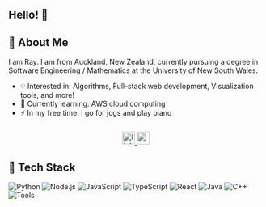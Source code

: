 ## Hello! 👋

## 💼 About Me
I am Ray. I am from Auckland, New Zealand, currently pursuing a degree in Software Engineering / Mathematics at the University of New South Wales.
- 💡 Interested in: Algorithms, Full-stack web development, Visualization tools, and more!
- 🌱 Currently learning: AWS cloud computing
- ⚡ In my free time: I go for jogs and play piano

###
<div align="center">
  <a href="https://www.linkedin.com/in/ray-wang-0918b6276">
    <img src="https://img.shields.io/static/v1?message=LinkedIn&logo=linkedin&label=&color=0077B5&logoColor=white&labelColor=&style=for-the-badge" height="25" alt="linkedin logo" />
  </a>
  <a href="mailto:raywang2003@gmail.com">
      <img src="https://img.shields.io/static/v1?message=Gmail&logo=gmail&label=&color=D14836&logoColor=white&labelColor=&style=for-the-badge" height="25" alt="gmail logo" />
  </a>
</div>

## 🧰 Tech Stack
![Python](https://img.shields.io/badge/Code-Python-informational?style=flat&logo=python&logoColor=white&color=2bbc8a)
![Node.js](https://img.shields.io/badge/Runtime-Node.js-informational?style=flat&logo=node.js&logoColor=white&color=339933)
![JavaScript](https://img.shields.io/badge/Code-JavaScript-informational?style=flat&logo=javascript&logoColor=white&color=f1e05a)
![TypeScript](https://img.shields.io/badge/Code-TypeScript-informational?style=flat&logo=typescript&logoColor=white&color=3178c6)
![React](https://img.shields.io/badge/Framework-React-informational?style=flat&logo=react&logoColor=white&color=61dafb)
![Java](https://img.shields.io/badge/Code-Java-informational?style=flat&logo=openjdk&logoColor=white&color=007396)
![C++](https://img.shields.io/badge/Code-C++-informational?style=flat&logo=c%2B%2B&logoColor=white&color=00599C)
![Tools](https://img.shields.io/badge/Cloud-AWS-informational?style=flat&logo=amazon-aws&logoColor=white&color=232f3e)

